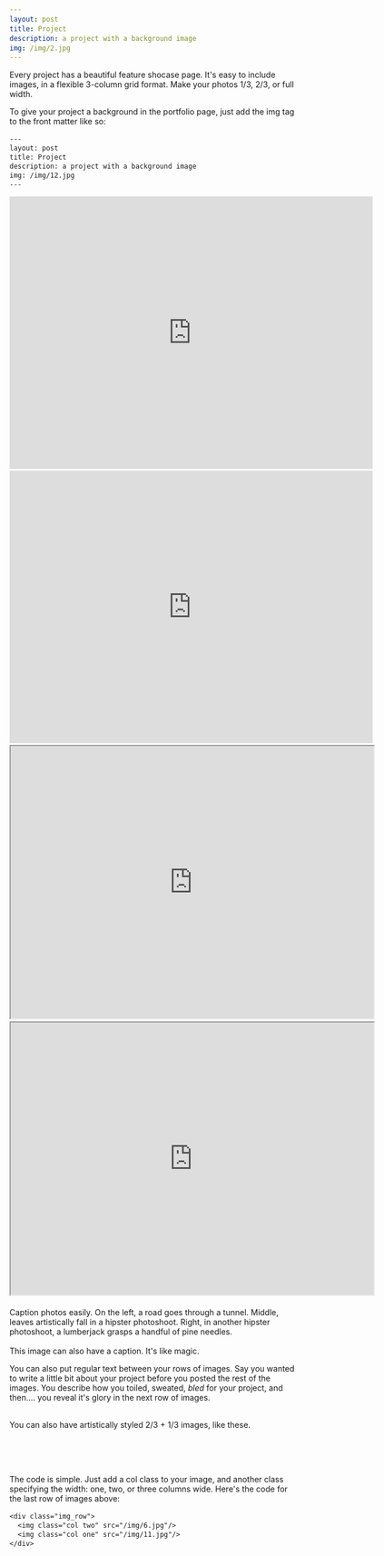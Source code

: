 ```yaml
---
layout: post
title: Project
description: a project with a background image
img: /img/2.jpg
---
```


Every project has a beautiful feature shocase page. It's easy to include images, in a flexible 3-column grid format. Make your photos 1/3, 2/3, or full width.

To give your project a background in the portfolio page, just add the img tag to the front matter like so: 

	---
	layout: post
	title: Project
	description: a project with a background image
	img: /img/12.jpg
	---
<div>
  <iframe
      width="640"
      height="480"
      src="https://drive.google.com/file/d/18hT3QzLoGVdqD6nX7rAcgvXqD3txz_vo/preview"
      frameborder="0"
      allowfullscreen="">
  </iframe>
</div>

<div>
  <iframe
      width="640"
      height="480"
      src="https://drive.google.com/file/d/1mt_4hCa-Dszgd7VGY7CwVr3YCSBC1UiA/preview"
      frameborder="0"
      allowfullscreen="">
  </iframe>
</div>

<iframe 
src="https://drive.google.com/file/d/14rv3_R_75xXZNDMVQYHYMIoWphyaUr4N/preview" 
width="640" 
height="480">
</iframe>

<iframe 
src="https://drive.google.com/file/d/1YyRiBGeWMbTAqT-M16pE1XZA_WJhEBRY/preview" 
width="640" 
height="480">
</iframe>




<div class="img_row">
	<img class="col one" src="{{ site.baseurl }}/img/1.jpg" alt="" title="example image"/>
	<img class="col one" src="{{ site.baseurl }}/img/2.jpg" alt="" title="example image"/>
	<img class="col one" src="{{ site.baseurl }}/img/3.jpg" alt="" title="example image"/>
</div>
<div class="col three caption">
	Caption photos easily. On the left, a road goes through a tunnel. Middle, leaves artistically fall in a hipster photoshoot. Right, in another hipster photoshoot, a lumberjack grasps a handful of pine needles.
</div>
<div class="img_row">
	<img class="col three" src="{{ site.baseurl }}/img/5.jpg" alt="" title="example image"/>
</div>
<div class="col three caption">
	This image can also have a caption. It's like magic. 
</div>

You can also put regular text between your rows of images. Say you wanted to write a little bit about your project before you posted the rest of the images. You describe how you toiled, sweated, *bled* for your project, and then.... you reveal it's glory in the next row of images.


<div class="img_row">
	<img class="col two" src="{{ site.baseurl }}/img/6.jpg" alt="" title="example image"/>
	<img class="col one" src="{{ site.baseurl }}/img/11.jpg" alt="" title="example image"/>
</div>
<div class="col three caption">
	You can also have artistically styled 2/3 + 1/3 images, like these.
</div>


<br/><br/><br/>


The code is simple. Just add a col class to your image, and another class specifying the width: one, two, or three columns wide. Here's the code for the last row of images above: 

	<div class="img_row">
	  <img class="col two" src="/img/6.jpg"/>
	  <img class="col one" src="/img/11.jpg"/>
	</div>
